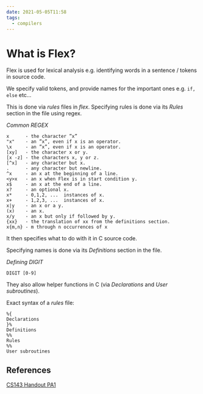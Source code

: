 ```yaml
---
date: 2021-05-05T11:58
tags: 
  - compilers
---
```


# What is Flex?

Flex is used for lexical analysis e.g. identifying words in a sentence / tokens in source code.

We specify valid tokens, and provide names for the important ones e.g. `if, else` etc...

This is done via *rules* files in *flex*. Specifying rules is done via its *Rules* section in the file using regex.

*Common REGEX*
```
x      - the character ”x”
"x"    - an ”x”, even if x is an operator.
\x     - an ”x”, even if x is an operator.
[xy]   - the character x or y.
[x -z] - the characters x, y or z.
[^x]   - any character but x.
.      - any character but newline.
^x     - an x at the beginning of a line.
<y>x   - an x when Flex is in start condition y.
x$     - an x at the end of a line.
x?     - an optional x.
x*     - 0,1,2, ...  instances of x.
x+     - 1,2,3, ...  instances of x.
x|y    - an x or a y.
(x)    - an x.
x/y    - an x but only if followed by y.
{xx}   - the translation of xx from the definitions section.
x{m,n} - m through n occurrences of x
```

It then specifies what to do with it in C source code.

Specifying names is done via its *Definitions* section in the file.

*Defining DIGIT*
```
DIGIT [0-9]
```

They also allow helper functions in C (via *Declarations* and *User subroutines*).

Exact syntax of a *rules* file:
```
%{
Declarations
}%
Definitions
%%
Rules
%%
User subroutines
```

## References

[CS143 Handout PA1](https://web.stanford.edu/class/cs143/handouts/PA1.pdf)
